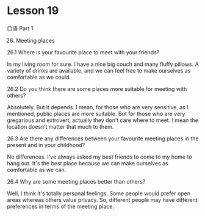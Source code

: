 # Lesson 19

口语 Part 1

26.   Meeting places

26.1 Where is your favourite place to meet with your friends?

In my living room for sure. I have a nice big couch and many fluffy pillows. A variety of drinks are available, and we can feel free to make ourselves as comfortable as we could.

26.2 Do you think there are some places more suitable for meeting with others?

Absolutely. But it depends. I mean, for those who are very sensitive, as I mentioned, public places are more suitable. But for those who are very gregarious and extrovert, actually they don’t care where to meet. I mean the location doesn’t matter that much to them.

26.3 Are there any differences between your favourite meeting places in the present and in your childhood?

No differences. I've always asked my best friends to come to my home to hang out. It's the best place because we can make ourselves as comfortable as we can.

26.4 Why are some meeting places better than others?

Well, I think it's totally personal feelings. Some people would prefer open areas whereas others value privacy. So, different people may have different preferences in terms of the meeting place.